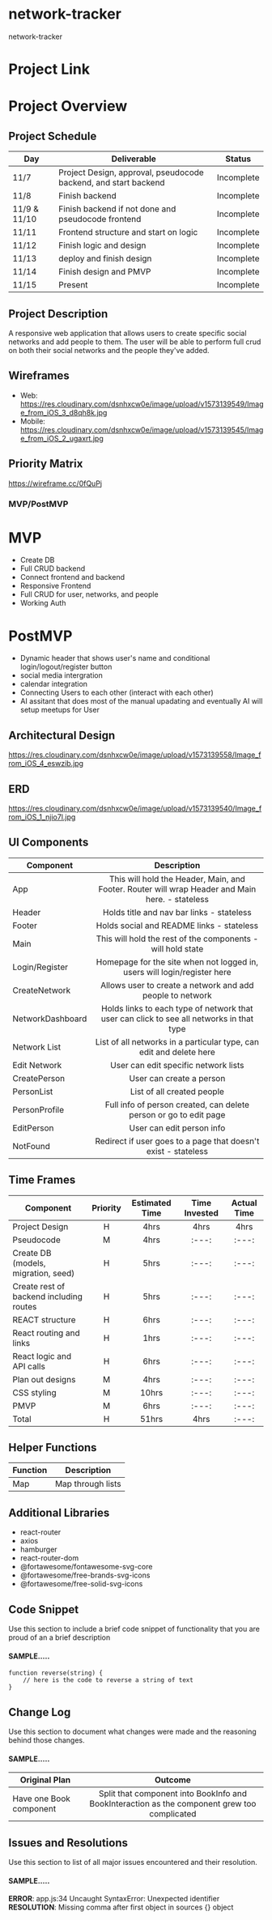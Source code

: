 # network-tracker
network-tracker

# Project Link

# Project Overview

## Project Schedule

|  Day | Deliverable | Status
|---|---| ---|
| 11/7 | Project Design, approval, pseudocode backend, and start backend | Incomplete
| 11/8 | Finish backend | Incomplete
| 11/9 & 11/10 | Finish backend if not done and pseudocode frontend  | Incomplete
| 11/11 | Frontend structure and start on logic | Incomplete
| 11/12 | Finish logic and design | Incomplete
| 11/13 | deploy and finish design | Incomplete
| 11/14 | Finish design and PMVP | Incomplete
| 11/15 | Present | Incomplete

## Project Description

A responsive web application that allows users to create specific social networks and add people to them. The user will be able to perform full crud on both their social networks and the people they've added. 

## Wireframes

- Web: https://res.cloudinary.com/dsnhxcw0e/image/upload/v1573139549/Image_from_iOS_3_d8qh8k.jpg
- Mobile: https://res.cloudinary.com/dsnhxcw0e/image/upload/v1573139545/Image_from_iOS_2_ugaxrt.jpg

## Priority Matrix

https://wireframe.cc/0fQuPj

### MVP/PostMVP

# MVP 
- Create DB
- Full CRUD backend
- Connect frontend and backend
- Responsive Frontend
- Full CRUD for user, networks, and people
- Working Auth 

# PostMVP 
- Dynamic header that shows user's name and conditional login/logout/register button
- social media intergration
- calendar integration
- Connecting Users to each other (interact with each other)
- AI assitant that does most of the manual upadating and eventually AI will setup meetups for User

## Architectural Design

https://res.cloudinary.com/dsnhxcw0e/image/upload/v1573139558/Image_from_iOS_4_eswzib.jpg

## ERD

https://res.cloudinary.com/dsnhxcw0e/image/upload/v1573139540/Image_from_iOS_1_njio7l.jpg

## UI Components

| Component | Description | 
| --- | :---: |  
| App | This will hold the Header, Main, and Footer. Router will wrap Header and Main here. - stateless |
| Header | Holds title and nav bar links - stateless | 
| Footer | Holds social and README links - stateless  | 
| Main | This will hold the rest of the components - will hold state |
| Login/Register | Homepage for the site when not logged in, users will login/register here|
| CreateNetwork | Allows user to create a network and add people to network |
| NetworkDashboard| Holds links to each type of network that user can click to see all networks in that type |
| Network List | List of all networks in a particular type, can edit and delete here |
| Edit Network | User can edit specific network lists |
| CreatePerson | User can create a person |
| PersonList | List of all created people |
| PersonProfile | Full info of person created, can delete person or go to edit page |
| EditPerson | User can edit person info  |
| NotFound | Redirect if user goes to a page that doesn't exist - stateless |


## Time Frames

| Component | Priority | Estimated Time | Time Invested | Actual Time |
| --- | :---: |  :---: | :---: | :---: |
| Project Design | H | 4hrs| 4hrs | 4hrs |
| Pseudocode | M | 4hrs| :---: | :---: |
| Create DB (models, migration, seed) | H | 5hrs | :---: | :---: |
| Create rest of backend including routes | H | 5hrs| :---: | :---: |
| REACT structure | H | 6hrs| :---: | :---: |
| React routing and links | H | 1hrs| :---: | :---: |
| React logic and API calls | H | 6hrs| :---: | :---: |
| Plan out designs | M | 4hrs| :---: | :---: |
| CSS styling | M | 10hrs| :---: | :---: |
| PMVP | M | 6hrs| :---: | :---: |
| Total | H | 51hrs| 4hrs | :---: |


## Helper Functions

| Function | Description | 
| --- | :---: |  
| Map | Map through lists | 

## Additional Libraries
- react-router
- axios
- hamburger
- react-router-dom
- @fortawesome/fontawesome-svg-core
- @fortawesome/free-brands-svg-icons
- @fortawesome/free-solid-svg-icons


## Code Snippet

Use this section to include a brief code snippet of functionality that you are proud of an a brief description  

#### SAMPLE.....
```
function reverse(string) {
	// here is the code to reverse a string of text
}
```

## Change Log
 Use this section to document what changes were made and the reasoning behind those changes.  

#### SAMPLE.....
| Original Plan | Outcome | 
| --- | :---: |  
| Have one Book component | Split that component into BookInfo and BookInteraction as the component grew too complicated | 

## Issues and Resolutions
 Use this section to list of all major issues encountered and their resolution.

#### SAMPLE.....
**ERROR**: app.js:34 Uncaught SyntaxError: Unexpected identifier                                
**RESOLUTION**: Missing comma after first object in sources {} object
